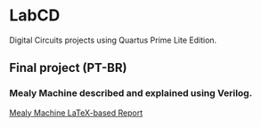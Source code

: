 # LabCD

Digital Circuits projects using Quartus Prime Lite Edition.

## Final project (PT-BR)
### Mealy Machine described and explained using Verilog.
[Mealy Machine LaTeX-based Report](https://github.com/parisi18/LabCD/files/14461017/Mealy_Machine___LAB_CD.pdf)
